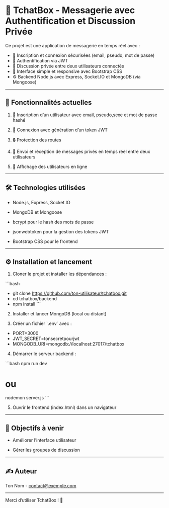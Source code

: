 
# 💬 TchatBox - Messagerie avec Authentification et Discussion Privée

Ce projet est une application de messagerie en temps réel avec :

- 📝 Inscription et connexion sécurisées (email, pseudo, mot de passe)  
- 🔐 Authentification via JWT  
- 💬 Discussion privée entre deux utilisateurs connectés  
- 📱 Interface simple et responsive avec Bootstrap CSS  
- ⚙️ Backend Node.js avec Express, Socket.IO et MongoDB (via Mongoose)  

---

## 🚀 Fonctionnalités actuelles

1. 👤 Inscription d’un utilisateur avec email, pseudo,sexe et mot de passe hashé  

2. 🔑 Connexion avec génération d’un token JWT  

3. 🔒 Protection des routes  

4. 📨 Envoi et réception de messages privés en temps réel entre deux utilisateurs  

5. 👥 Affichage des utilisateurs en ligne  

---

## 🛠️ Technologies utilisées

- Node.js, Express, Socket.IO  

- MongoDB et Mongoose  

- bcrypt pour le hash des mots de passe  

- jsonwebtoken pour la gestion des tokens JWT  

- Bootstrap CSS pour le frontend  

---

## ⚙️ Installation et lancement

1. Cloner le projet et installer les dépendances :

\`\`\`bash
- git clone https://github.com/ton-utilisateur/tchatbox.git
- cd tchatbox/backend
- npm install
\`\`\`

2. Installer et lancer MongoDB (local ou distant)  

3. Créer un fichier \`.env\` avec :

- PORT=3000
- JWT_SECRET=tonsecretpourjwt
- MONGODB_URI=mongodb://localhost:27017/tchatbox

4. Démarrer le serveur backend :

\`\`\`bash
npm run dev
# ou
nodemon server.js
\`\`\`

5. Ouvrir le frontend (index.html) dans un navigateur  

---

## 🎯 Objectifs à venir

- Améliorer l’interface utilisateur  

- Gérer les groupes de discussion  

---

## ✍️ Auteur

Ton Nom - contact@exemple.com  

---

Merci d’utiliser TchatBox ! 🚀
